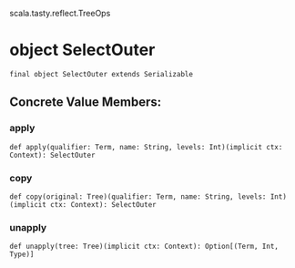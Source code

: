 scala.tasty.reflect.TreeOps
# object SelectOuter

<pre><code class="language-scala" >final object SelectOuter extends Serializable</pre></code>
## Concrete Value Members:
### apply
<pre><code class="language-scala" >def apply(qualifier: Term, name: String, levels: Int)(implicit ctx: Context): SelectOuter</pre></code>

### copy
<pre><code class="language-scala" >def copy(original: Tree)(qualifier: Term, name: String, levels: Int)(implicit ctx: Context): SelectOuter</pre></code>

### unapply
<pre><code class="language-scala" >def unapply(tree: Tree)(implicit ctx: Context): Option[(Term, Int, Type)]</pre></code>

